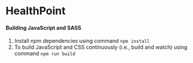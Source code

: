 # HealthPoint

#### Building JavaScript and SASS
1. Install npm dependencies using command `npm install`
2. To build JavaScript and CSS continuously (i.e., build and watch) using command `npm run build`